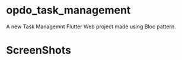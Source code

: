 # opdo_task_management

A new Task Managemnt Flutter Web project made using Bloc pattern.

# ScreenShots

